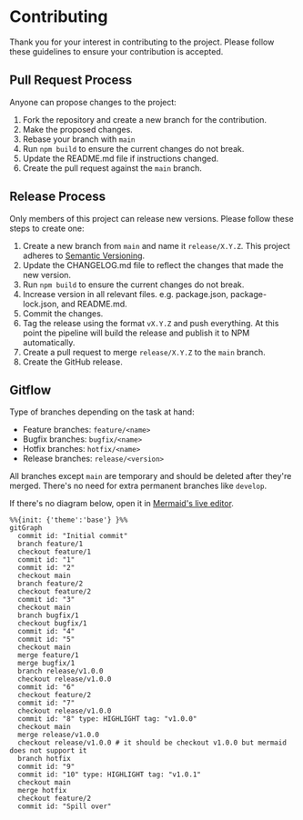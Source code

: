 # Contributing

Thank you for your interest in contributing to the project. Please follow
these guidelines to ensure your contribution is accepted.

## Pull Request Process

Anyone can propose changes to the project:

1. Fork the repository and create a new branch for the contribution.
2. Make the proposed changes.
3. Rebase your branch with `main`
4. Run `npm build` to ensure the current changes do not break.
5. Update the README.md file if instructions changed.
6. Create the pull request against the `main` branch.

## Release Process

Only members of this project can release new versions. Please follow these
steps to create one:

1. Create a new branch from `main` and name it `release/X.Y.Z`. This project
   adheres to [Semantic Versioning](http://semver.org/).
2. Update the CHANGELOG.md file to reflect the changes that made the new
   version.
3. Run `npm build` to ensure the current changes do not break.
4. Increase version in all relevant files. e.g. package.json,
   package-lock.json, and README.md.
5. Commit the changes.
6. Tag the release using the format `vX.Y.Z` and push everything. At this point
   the pipeline will build the release and publish it to NPM automatically.
7. Create a pull request to merge `release/X.Y.Z` to the `main` branch.
8. Create the GitHub release.

## Gitflow

Type of branches depending on the task at hand:

- Feature branches: `feature/<name>`
- Bugfix branches: `bugfix/<name>`
- Hotfix branches: `hotfix/<name>`
- Release branches: `release/<version>`

All branches except `main` are temporary and should be deleted after they're
merged. There's no need for extra permanent branches like `develop`.

If there's no diagram below, open it in [Mermaid's live editor][diagram].

```mermaid
%%{init: {'theme':'base'} }%%
gitGraph
  commit id: "Initial commit"
  branch feature/1
  checkout feature/1
  commit id: "1"
  commit id: "2"
  checkout main
  branch feature/2
  checkout feature/2
  commit id: "3"
  checkout main
  branch bugfix/1
  checkout bugfix/1
  commit id: "4"
  commit id: "5"
  checkout main
  merge feature/1
  merge bugfix/1
  branch release/v1.0.0
  checkout release/v1.0.0
  commit id: "6"
  checkout feature/2
  commit id: "7"
  checkout release/v1.0.0
  commit id: "8" type: HIGHLIGHT tag: "v1.0.0"
  checkout main
  merge release/v1.0.0
  checkout release/v1.0.0 # it should be checkout v1.0.0 but mermaid does not support it
  branch hotfix
  commit id: "9"
  commit id: "10" type: HIGHLIGHT tag: "v1.0.1"
  checkout main
  merge hotfix
  checkout feature/2
  commit id: "Spill over"
```

[diagram]: https://mermaid.live/edit#pako:eNqNU8tuwjAQ_BVre0VA6DvXtgIkbvToi5MsidXEjpw1KkL8ex0wbRIC6SGX2dmZnYm8h1gnCCGkkuZGlBlXjMW6KCQxmYSMw1JJkiL3IIeaEBmh4oxtUJA1OAmOSxnGX9pSB21KBaftFjbz2Hm7EFL1WMx6LWYXcve35SKbbuR35-AW2BR76Ln38YpBgSbFdvYT1FT3VxjMUVQ42Qbj6XjakusZNd2fOu7Xi3juMAeEXzgw2pUYssVyvli575ORSOuR37gV-9-B2B1zllWmbZ6wCP9ofhzV0micesISjRVT2tFtWWrjLqVGh5kmV-tFjteeXxZMB8IFN8M1nIZrX5cyz5neouEAI_BZ3Pva11QOlGGBHGpq5GrhMDrhv8_PjfYcjCZB-HZUXokI8xrfiLzCA1cHJ2zLxBE-EknaQHicjEBY0uudiiEkY_FMepciNaLwrMMPN2JPUQ
